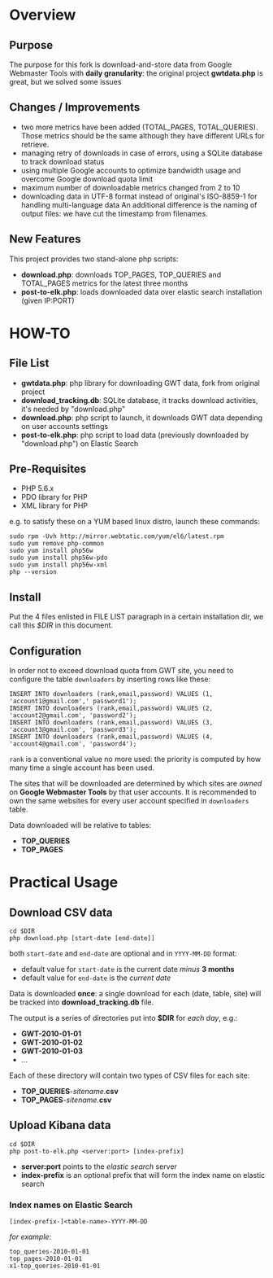 Overview
========

Purpose
----------------------
The purpose for this fork is download-and-store data from Google Webmaster Tools with **daily granularity**: the original project **gwtdata.php** is great, but we solved some issues

Changes / Improvements
----------------------
* two more metrics have been added (TOTAL_PAGES, TOTAL_QUERIES). Those metrics should be the same although they have different URLs for retrieve.
* managing retry of downloads in case of errors, using a SQLite database to track download status
* using multiple Google accounts to optimize bandwidth usage and overcome Google download quota limit
* maximum number of downloadable metrics changed from 2 to 10
* downloading data in UTF-8 format instead of original's ISO-8859-1 for handling multi-language data
An additional difference is the naming of output files: we have cut the timestamp from filenames.

New Features
------------
This project provides two stand-alone php scripts:
* **download.php**: downloads TOP_PAGES, TOP_QUERIES and TOTAL_PAGES metrics for the latest three months
* **post-to-elk.php**: loads downloaded data over elastic search installation (given IP:PORT)

HOW-TO
======

File List
---------
* **gwtdata.php**: php library for downloading GWT data, fork from original project
* **download_tracking.db**: SQLite database, it tracks download activities, it's needed by "download.php"
* **download.php**: php script to launch, it downloads GWT data depending on user accounts settings
* **post-to-elk.php**: php script to load data (previously downloaded by "download.php") on Elastic Search

Pre-Requisites
--------------
* PHP 5.6.x
* PDO library for PHP
* XML library for PHP

e.g. to satisfy these on a YUM based linux distro, launch these commands:

    sudo rpm -Uvh http://mirror.webtatic.com/yum/el6/latest.rpm  
    sudo yum remove php-common
    sudo yum install php56w
    sudo yum install php56w-pdo
    sudo yum install php56w-xml
    php --version

Install
-------
Put the 4 files enlisted in FILE LIST paragraph in a certain installation dir, we call this *$DIR* in this document.

Configuration
-------------
In order not to exceed download quota from GWT site, you need to configure the table `downloaders` by inserting rows like these:

    INSERT INTO downloaders (rank,email,password) VALUES (1, 'account1@gmail.com',' password1');
    INSERT INTO downloaders (rank,email,password) VALUES (2, 'account2@gmail.com', 'password2');
    INSERT INTO downloaders (rank,email,password) VALUES (3, 'account3@gmail.com', 'password3');
    INSERT INTO downloaders (rank,email,password) VALUES (4, 'account4@gmail.com', 'password4');
`rank` is a conventional value no more used: the priority is computed by how many time a single account has been used.

The sites that will be downloaded are determined by which sites are *owned* on **Google Webmaster Tools** by that user accounts. It is recommended to own the same websites for every user account specified in `downloaders` table.

Data downloaded will be relative to tables:
* **TOP_QUERIES**
* **TOP_PAGES**

Practical Usage
================

Download CSV data
-----------------
    cd $DIR
    php download.php [start-date [end-date]]
both `start-date` and `end-date` are optional and in `YYYY-MM-DD` format:
* default value for `start-date` is the current date *minus* **3 months**
* default value for `end-date` is the *current date*

Data is downloaded **once**: a single download for each (date, table, site) will be tracked into **download_tracking.db** file.

The output is a series of directories put into **$DIR** for *each day*, e.g.:
* **GWT-2010-01-01**
* **GWT-2010-01-02**
* **GWT-2010-01-03**
* ...

Each of these directory will contain two types of CSV files for each site:
* **TOP_QUERIES**-*sitename*.**csv**
* **TOP_PAGES**-*sitename*.**csv**

Upload Kibana data
------------------
    cd $DIR
    php post-to-elk.php <server:port> [index-prefix]
* **server:port** points to the *elastic search* server
* **index-prefix** is an optional prefix that will form the index name on elastic search

### Index names on Elastic Search
    [index-prefix-]<table-name>-YYYY-MM-DD

*for example*:

    top_queries-2010-01-01
    top_pages-2010-01-01
    x1-top_queries-2010-01-01
